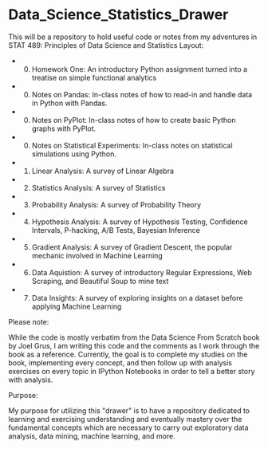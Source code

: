 # Data_Science_Statistics_Drawer
This will be a repository to hold useful code or notes from my adventures in STAT 489: Principles of Data Science and Statistics
Layout:
- 0. Homework One: An introductory Python assignment turned into a treatise on simple functional analytics
- 0. Notes on Pandas: In-class notes of how to read-in and handle data in Python with Pandas.
- 0. Notes on PyPlot: In-class notes of how to create basic Python graphs with PyPlot.
- 0. Notes on Statistical Experiments: In-class notes on statistical simulations using Python.
- 1. Linear Analysis: A survey of Linear Algebra
- 2. Statistics Analysis: A survey of Statistics
- 3. Probability Analysis: A survey of Probability Theory
- 4. Hypothesis Analysis: A survey of Hypothesis Testing, Confidence Intervals, P-hacking, A/B Tests, Bayesian Inference
- 5. Gradient Analysis: A survey of Gradient Descent, the popular mechanic involved in Machine Learning
- 6. Data Aquistion: A survey of introductory Regular Expressions, Web Scraping, and Beautiful Soup to mine text
- 7. Data Insights: A survey of exploring insights on a dataset before applying Machine Learning

Please note:
 
While the code is mostly verbatim from the Data Science From Scratch book by Joel Grus, I am writing this
code and the comments as I work through the book as a reference. Currently, the goal is to complete my 
studies on the book, implementing every concept, and then follow up with analysis exercises on every
topic in IPython Notebooks in order to tell a better story with analysis.

Purpose:

My purpose for utilizing this "drawer" is to have a repository dedicated to learning and exercising
understanding and eventually mastery over the fundamental concepts which are necessary to carry out
exploratory data analysis, data mining, machine learning, and more.
